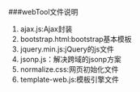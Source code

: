 ###webTool文件说明

1. ajax.js:Ajax封装
2. bootstrap.html:bootstrap基本模板
3. jquery.min.js:jQuery的js文件
4. jsonp.js：解决跨域的jsonp方案
5. normalize.css:网页初始化文件
6. template-web.js:模板引擎文件